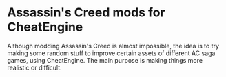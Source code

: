 # Assassin's Creed mods for CheatEngine
Although modding Assassin's Creed is almost impossible, the idea is to try making some random stuff to improve certain assets of different AC saga games, using CheatEngine. The main purpose is making things more realistic or difficult.
